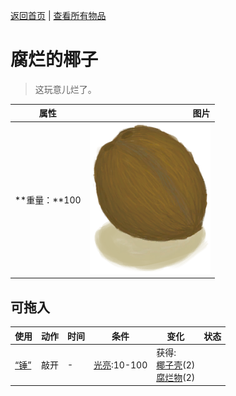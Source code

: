 [返回首页](index.md)   |  [查看所有物品](object.md)
# 腐烂的椰子  
> 这玩意儿烂了。  
  
  属性  |   图片   
 ----  |  ----:   
 **重量：**100  |  ![](Sprite/Coconut.png)   
  
## 可拖入  
使用  |  动作  |  时间  |  条件  |  变化  |  状态  
----  |  ----  |  ----  |  ----  |  ----  |  ----  
[“锤”](tag_Hammer.md)  |  敲开  |  -  |  [光亮](Light.md):10-100  |  获得:<br>[椰子壳](CoconutShell.md)(2)<br>[腐烂物](RottenRemains.md)(2)<br>  |    
